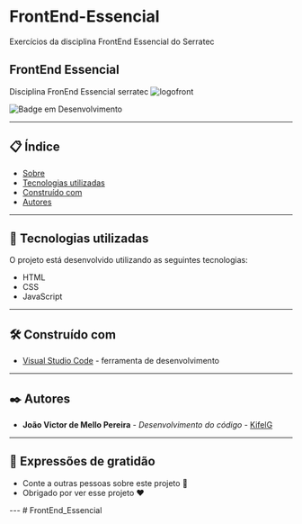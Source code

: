 # FrontEnd-Essencial
Exercícios da disciplina FrontEnd Essencial do Serratec
## FrontEnd Essencial

Disciplina FronEnd Essencial serratec
<img src="https://nofluffjobs.com/blog/wp-content/uploads/2018/04/frontend-developer.png" alt="logofront">

![Badge em Desenvolvimento](https://img.shields.io/static/v1?label=STATUS&message=EM%20DESENVOLVIMENTO&color=GREEN&style=for-the-badge)

--- 

## 📋 Índice

- [Sobre](#frontend-essencial)
- [Tecnologias utilizadas](#-tecnologias-utilizadas)
- [Construído com](#%EF%B8%8F-construído-com)
- [Autores](#%EF%B8%8F-autores)

--- 

## 🚀 Tecnologias utilizadas

O projeto está desenvolvido utilizando as seguintes tecnologias:

- HTML
- CSS
- JavaScript

---  

## 🛠️ Construído com

* [Visual Studio Code](https://code.visualstudio.com/) - ferramenta de desenvolvimento

--- 

## ✒️ Autores

* **João Victor de Mello Pereira** - *Desenvolvimento do código* - [KifelG](https://github.com/kifel)

--- 

## 🎁 Expressões de gratidão

* Conte a outras pessoas sobre este projeto 📢
* Obrigado por ver esse projeto ❤️

--- # FrontEnd_Essencial